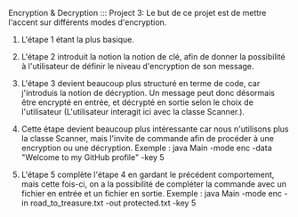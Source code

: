 Encryption & Decryption ::: Project 3:
Le but de ce projet est de mettre l'accent sur différents modes d'encryption.
1. L'étape 1 étant la plus basique.

2. L'étape 2 introduit la notion la notion de clé, afin de donner la possibilité à l'utilisateur de définir le niveau d'encryption de son message.

3. L'étape 3 devient beaucoup plus structuré en terme de code, car j'introduis la notion de décryption. Un message peut donc désormais être encrypté en entrée, et décrypté en sortie selon le choix de l'utilisateur (L'utilisateur interagit ici avec la classe Scanner.).

4. Cette étape devient beaucoup plus intéressante car nous n'utilisons plus la classe Scanner, mais l'invite de commande afin de procéder à une encryption ou une décryption.
Exemple : java Main -mode enc -data "Welcome to my GitHub profile" -key 5

5. L'étape 5 complète l'étape 4 en gardant le précédent comportement, mais cette fois-ci, on a la possibilité de compléter la commande avec un fichier en entrée et un fichier en sortie.
Exemple : java Main -mode enc -in road_to_treasure.txt -out protected.txt -key 5

